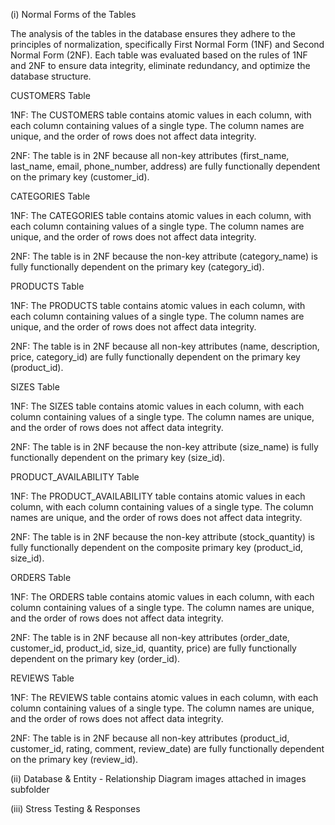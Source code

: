 (i) Normal Forms of the Tables
  
  
  The analysis of the tables in the database ensures they adhere to the principles of normalization, specifically First Normal Form (1NF) and Second Normal Form     (2NF). Each table was evaluated based on the rules of 1NF and 2NF to ensure data integrity, eliminate redundancy, and optimize the database structure.

  

CUSTOMERS Table
  
  1NF: The CUSTOMERS table contains atomic values in each column, with each column containing values of a single type. The column names are unique, and the order       of rows does not affect data integrity.
  
  2NF: The table is in 2NF because all non-key attributes (first_name, last_name, email, phone_number, address) are fully functionally dependent on the primary key     (customer_id).



CATEGORIES Table
  
  1NF: The CATEGORIES table contains atomic values in each column, with each column containing values of a single type. The column names are unique, and the order     of rows does not affect data integrity.
  
  2NF: The table is in 2NF because the non-key attribute (category_name) is fully functionally dependent on the primary key (category_id).



PRODUCTS Table

1NF: The PRODUCTS table contains atomic values in each column, with each column containing values of a single type. The column names are unique, and the order of     rows does not affect data integrity.

2NF: The table is in 2NF because all non-key attributes (name, description, price, category_id) are fully functionally dependent on the primary key (product_id).



SIZES Table

  1NF: The SIZES table contains atomic values in each column, with each column containing values of a single type. The column names are unique, and the order of       rows does not affect data integrity.
  
  2NF: The table is in 2NF because the non-key attribute (size_name) is fully functionally dependent on the primary key (size_id).



PRODUCT_AVAILABILITY Table

  1NF: The PRODUCT_AVAILABILITY table contains atomic values in each column, with each column containing values of a single type. The column names are unique, and     the order of rows does not affect data integrity.
  
  2NF: The table is in 2NF because the non-key attribute (stock_quantity) is fully functionally dependent on the composite primary key (product_id, size_id).



ORDERS Table

  1NF: The ORDERS table contains atomic values in each column, with each column containing values of a single type. The column names are unique, and the order of       rows does not affect data integrity.
  
  2NF: The table is in 2NF because all non-key attributes (order_date, customer_id, product_id, size_id, quantity, price) are fully functionally dependent on the       primary key (order_id).



REVIEWS Table

  1NF: The REVIEWS table contains atomic values in each column, with each column containing values of a single type. The column names are unique, and the order of     rows does not affect data integrity.
  
  2NF: The table is in 2NF because all non-key attributes (product_id, customer_id, rating, comment, review_date) are fully functionally dependent on the primary       key (review_id).


(ii) Database & Entity - Relationship Diagram images attached in images subfolder

(iii) Stress Testing & Responses

